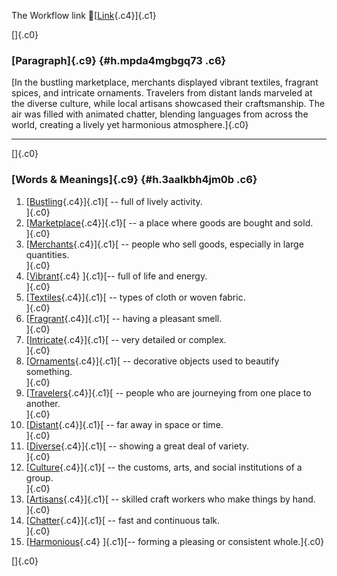 The Workflow link
👏[[Link](https://www.google.com/url?q=http://www.google.com&sa=D&source=editors&ust=1760917305901467&usg=AOvVaw0dEV6lgoCbCJeiIyKpbzPs){.c4}]{.c1}

[]{.c0}

### [Paragraph]{.c9} {#h.mpda4mgbgq73 .c6}

[In the bustling marketplace, merchants displayed vibrant textiles,
fragrant spices, and intricate ornaments. Travelers from distant lands
marveled at the diverse culture, while local artisans showcased their
craftsmanship. The air was filled with animated chatter, blending
languages from across the world, creating a lively yet harmonious
atmosphere.]{.c0}

------------------------------------------------------------------------

[]{.c0}

### [Words & Meanings]{.c9} {#h.3aalkbh4jm0b .c6}

1.  [[Bustling](https://www.google.com/url?q=http://www.google.com&sa=D&source=editors&ust=1760917305902408&usg=AOvVaw2d6eslOA_jejcPhYXMjLZz){.c4}]{.c1}[ --
    full of lively activity.\
    ]{.c0}
2.  [[Marketplace](https://www.google.com/url?q=http://www.google.com&sa=D&source=editors&ust=1760917305902585&usg=AOvVaw3GmxsKdMohQ-rH3CY9TzfU){.c4}]{.c1}[ --
    a place where goods are bought and sold.\
    ]{.c0}
3.  [[Merchants](https://www.google.com/url?q=http://www.google.com&sa=D&source=editors&ust=1760917305902760&usg=AOvVaw2qnKKJGKssmiUgi69TvMKJ){.c4}]{.c1}[ --
    people who sell goods, especially in large quantities.\
    ]{.c0}
4.  [[Vibrant](https://www.google.com/url?q=http://www.google.com&sa=D&source=editors&ust=1760917305902952&usg=AOvVaw2x90iDFsHTu6QF2Qb-rAKU){.c4}
    ]{.c1}[-- full of life and energy.\
    ]{.c0}
5.  [[Textiles](https://www.google.com/url?q=http://www.google.com&sa=D&source=editors&ust=1760917305903108&usg=AOvVaw1bbeRmhNuZ-zZYxLYt9nBh){.c4}]{.c1}[ --
    types of cloth or woven fabric.\
    ]{.c0}
6.  [[Fragrant](https://www.google.com/url?q=http://www.google.com&sa=D&source=editors&ust=1760917305903267&usg=AOvVaw2U3IeVzOkznBLCXRwmABZh){.c4}]{.c1}[ --
    having a pleasant smell.\
    ]{.c0}
7.  [[Intricate](https://www.google.com/url?q=http://www.google.com&sa=D&source=editors&ust=1760917305903411&usg=AOvVaw0yPBq6iMZbd6lX2Or3q5bT){.c4}]{.c1}[ --
    very detailed or complex.\
    ]{.c0}
8.  [[Ornaments](https://www.google.com/url?q=http://www.google.com&sa=D&source=editors&ust=1760917305903566&usg=AOvVaw0w59us1HoQ4UeZbtx0r1R8){.c4}]{.c1}[ --
    decorative objects used to beautify something.\
    ]{.c0}
9.  [[Travelers](https://www.google.com/url?q=http://www.google.com&sa=D&source=editors&ust=1760917305903784&usg=AOvVaw2jxZzRJtEQWDPB_yGcXR-W){.c4}]{.c1}[ --
    people who are journeying from one place to another.\
    ]{.c0}
10. [[Distant](https://www.google.com/url?q=http://www.google.com&sa=D&source=editors&ust=1760917305903972&usg=AOvVaw12oTdwvRumaBtNwV5tdr1N){.c4}]{.c1}[ --
    far away in space or time.\
    ]{.c0}
11. [[Diverse](https://www.google.com/url?q=http://www.google.com&sa=D&source=editors&ust=1760917305904124&usg=AOvVaw3oKN9R8Syj6vnJRdbugIcm){.c4}]{.c1}[ --
    showing a great deal of variety.\
    ]{.c0}
12. [[Culture](https://www.google.com/url?q=http://www.google.com&sa=D&source=editors&ust=1760917305904280&usg=AOvVaw17wqkvqIXqdDyppjlcrNZt){.c4}]{.c1}[ --
    the customs, arts, and social institutions of a group.\
    ]{.c0}
13. [[Artisans](https://www.google.com/url?q=http://www.google.com&sa=D&source=editors&ust=1760917305904492&usg=AOvVaw0CjEqaEi775infhfliPT2z){.c4}]{.c1}[ --
    skilled craft workers who make things by hand.\
    ]{.c0}
14. [[Chatter](https://www.google.com/url?q=http://www.google.com&sa=D&source=editors&ust=1760917305904669&usg=AOvVaw0Hgmu6KM0xPhzvnXmrtDMQ){.c4}]{.c1}[ --
    fast and continuous talk.\
    ]{.c0}
15. [[Harmonious](https://www.google.com/url?q=http://www.google.com&sa=D&source=editors&ust=1760917305904825&usg=AOvVaw3qdkUQKYB6wRwQP2fIBSO1){.c4}
    ]{.c1}[-- forming a pleasing or consistent whole.]{.c0}

[]{.c0}
